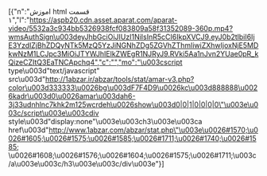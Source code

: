 [{"n":"اموزش html قسمت ۱","l":"https://aspb20.cdn.asset.aparat.com/aparat-video/5532a3c934bb5326938fcf083809a58f31352089-360p.mp4?wmsAuthSign\u003deyJhbGciOiJIUzI1NiIsInR5cCI6IkpXVCJ9.eyJ0b2tlbiI6IjE3YzdlZjBhZDQyNTk5MzQ5YzJiNGNhZDg5ZGVhZThmIiwiZXhwIjoxNjE5MDkwNzM1LCJpc3MiOiJTYWJhIElkZWEgR1NJRyJ9.RVki5Aa1nJvn2YUae0pR_kQizeCZItQ3EaTNCApchq4","c":"","mo":"\u003cscript type\u003d\"text/javascript\" src\u003d\"http://1abzar.ir/abzar/tools/stat/amar-v3.php?color\u003d333333\u0026bg\u003dF7F4D9\u0026kc\u003d888888\u0026kadr\u003d0\u0026amar\u003dah6-3j33udnhlnc7khk2m125wcrdeh\u0026show\u003d0|0|1|0|0|0|0\"\u003e\u003c/script\u003e\u003cdiv style\u003d\"display:none\"\u003e\u003ch3\u003e\u003ca href\u003d\"http://www.1abzar.com/abzar/stat.php\"\u003e\u0026#1570;\u0026#1605;\u0026#1575;\u0026#1585;\u0026#1711;\u0026#1740;\u0026#1585; \u0026#1608;\u0026#1576;\u0026#1604;\u0026#1575;\u0026#1711;\u003c/a\u003e\u003c/h3\u003e\u003c/div\u003e"}]
